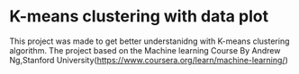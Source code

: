 # K-means clustering with data plot

This project was made to get better understanidng with K-means clustering algorithm.
The project based on the Machine learning Course By Andrew Ng,Stanford University(https://www.coursera.org/learn/machine-learning/)

